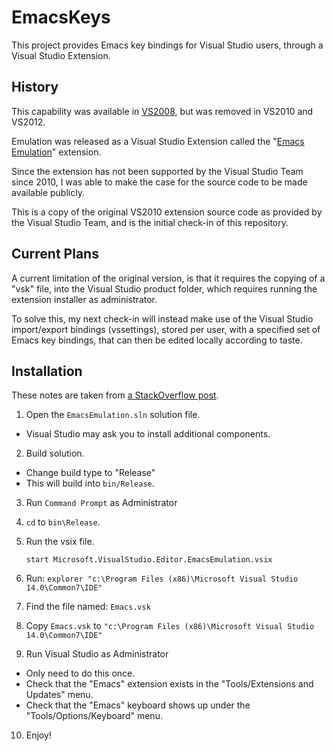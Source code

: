 # EmacsKeys
This project provides Emacs key bindings for Visual Studio users, through a Visual Studio Extension.

## History ##

This capability was available in [VS2008](https://msdn.microsoft.com/en-us/library/ms165528(VS.90).aspx), but was removed in VS2010 and VS2012.  

Emulation was released as a Visual Studio Extension called the "[Emacs Emulation](https://visualstudiogallery.msdn.microsoft.com/09dc58c4-6f47-413a-9176-742be7463f92 "Emacs Emulation")" extension.

Since the extension has not been supported by the Visual Studio Team since 2010, I was able to make the case for the source code to be made available publicly. 

This is a copy of the original VS2010 extension source code as provided by the Visual Studio Team, and is the initial check-in of this repository.

## Current Plans ##

A current limitation of the original version, is that it requires the copying of a "vsk" file, into the Visual Studio product folder, which requires running the extension installer as administrator.

To solve this, my next check-in will instead make use of the Visual Studio import/export bindings (vssettings), stored per user, with a specified set of Emacs key bindings, that can then be edited locally according to taste.

## Installation ##

These notes are taken from [a StackOverflow post](https://stackoverflow.com/questions/13884953/emacs-keybindings-in-visual-studio-2012-or-2013/14087731#14087731).

1. Open the `EmacsEmulation.sln` solution file.
  * Visual Studio may ask you to install additional components.
2. Build solution.
  * Change build type to "Release"
  * This will build into `bin/Release`.
3. Run `Command Prompt` as Administrator
4. `cd` to `bin\Release`.
5. Run the vsix file.

    ``
    start Microsoft.VisualStudio.Editor.EmacsEmulation.vsix 
    ``
6. Run: `explorer "c:\Program Files (x86)\Microsoft Visual Studio 14.0\Common7\IDE"`
7. Find the file named: `Emacs.vsk`
8. Copy `Emacs.vsk` to `"c:\Program Files (x86)\Microsoft Visual Studio 14.0\Common7\IDE"`
9. Run Visual Studio as Administrator
  * Only need to do this once.
  * Check that the "Emacs" extension exists in the "Tools/Extensions and Updates" menu.
  * Check that the "Emacs" keyboard shows up under the "Tools/Options/Keyboard" menu.
10. Enjoy!
